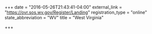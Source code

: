 +++
date = "2016-05-26T21:43:41-04:00"
external_link = "https://ovr.sos.wv.gov/Register/Landing"
registration_type = "online"
state_abbreviation = "WV"
title = "West Virginia"

+++

